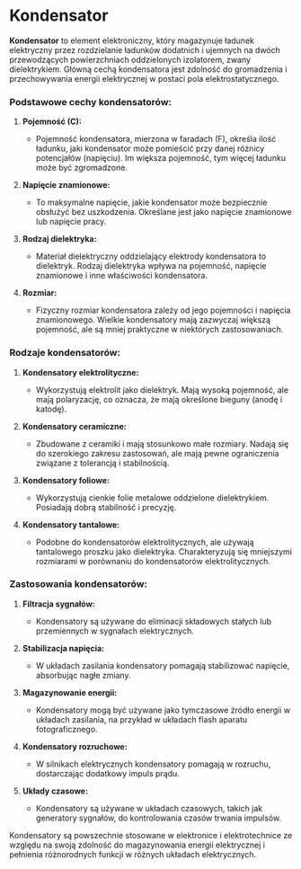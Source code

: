# Kondensator 

**Kondensator** to element elektroniczny, który magazynuje ładunek elektryczny przez rozdzielanie ładunków dodatnich i ujemnych na dwóch przewodzących powierzchniach oddzielonych izolatorem, zwany dielektrykiem. Główną cechą kondensatora jest zdolność do gromadzenia i przechowywania energii elektrycznej w postaci pola elektrostatycznego.

### Podstawowe cechy kondensatorów:

1. **Pojemność (C):**
   - Pojemność kondensatora, mierzona w faradach (F), określa ilość ładunku, jaki kondensator może pomieścić przy danej różnicy potencjałów (napięciu). Im większa pojemność, tym więcej ładunku może być zgromadzone.

2. **Napięcie znamionowe:**
   - To maksymalne napięcie, jakie kondensator może bezpiecznie obsłużyć bez uszkodzenia. Określane jest jako napięcie znamionowe lub napięcie pracy.

3. **Rodzaj dielektryka:**
   - Materiał dielektryczny oddzielający elektrody kondensatora to dielektryk. Rodzaj dielektryka wpływa na pojemność, napięcie znamionowe i inne właściwości kondensatora.

4. **Rozmiar:**
   - Fizyczny rozmiar kondensatora zależy od jego pojemności i napięcia znamionowego. Wielkie kondensatory mają zazwyczaj większą pojemność, ale są mniej praktyczne w niektórych zastosowaniach.

### Rodzaje kondensatorów:

1. **Kondensatory elektrolityczne:**
   - Wykorzystują elektrolit jako dielektryk. Mają wysoką pojemność, ale mają polaryzację, co oznacza, że mają określone bieguny (anodę i katodę).

2. **Kondensatory ceramiczne:**
   - Zbudowane z ceramiki i mają stosunkowo małe rozmiary. Nadają się do szerokiego zakresu zastosowań, ale mają pewne ograniczenia związane z tolerancją i stabilnością.

3. **Kondensatory foliowe:**
   - Wykorzystują cienkie folie metalowe oddzielone dielektrykiem. Posiadają dobrą stabilność i precyzję.

4. **Kondensatory tantalowe:**
   - Podobne do kondensatorów elektrolitycznych, ale używają tantalowego proszku jako dielektryka. Charakteryzują się mniejszymi rozmiarami w porównaniu do kondensatorów elektrolitycznych.

### Zastosowania kondensatorów:

1. **Filtracja sygnałów:**
   - Kondensatory są używane do eliminacji składowych stałych lub przemiennych w sygnałach elektrycznych.

2. **Stabilizacja napięcia:**
   - W układach zasilania kondensatory pomagają stabilizować napięcie, absorbując nagłe zmiany.

3. **Magazynowanie energii:**
   - Kondensatory mogą być używane jako tymczasowe źródło energii w układach zasilania, na przykład w układach flash aparatu fotograficznego.

4. **Kondensatory rozruchowe:**
   - W silnikach elektrycznych kondensatory pomagają w rozruchu, dostarczając dodatkowy impuls prądu.

5. **Układy czasowe:**
   - Kondensatory są używane w układach czasowych, takich jak generatory sygnałów, do kontrolowania czasów trwania impulsów.

Kondensatory są powszechnie stosowane w elektronice i elektrotechnice ze względu na swoją zdolność do magazynowania energii elektrycznej i pełnienia różnorodnych funkcji w różnych układach elektrycznych.